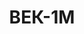 ---
layout: featured
title: ВЕК-1М
max_weight: 1
icon: /assets/img/products/vek-1M-1DM-2M-3M.png
description: "Диапазон: 10кг… 1т</br>Высота цифры индикатора: 25мм</br>Цена деления: 0,5кг</br>Масса весов: 7,5кг</br>Длина весов: 540мм</br>Цена*: 8900грн"
---